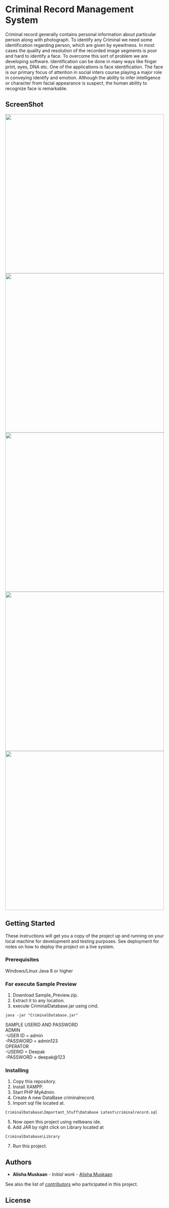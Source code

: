 # Criminal Record Management System

Criminal record generally contains personal information about particular person along with photograph. To identify any Criminal we need some identification regarding person, which are given by eyewitness. In most cases the quality and resolution of the recorded image segments is poor and hard to identify a face. To overcome this sort of problem we are developing software. Identification can be done in many ways like finger print, eyes, DNA etc. One of the applications is face identification. The face is our primary focus of attention in social inters course playing a major role in conveying identify and emotion. Although the ability to infer intelligence or character from facial appearance is suspect, the human ability to recognize face is remarkable.

## ScreenShot

<img src="Criminal_Record_Management_System/ScreenShot/screenshot1.jpg" width="500" />
<img src="Criminal_Record_Management_System/ScreenShot/screenshot2.jpg" width="500" />
<img src="Criminal_Record_Management_System/ScreenShot/screenshot3.jpg" width="500" />
<img src="Criminal_Record_Management_System/ScreenShot/screenshot4.jpg" width="500" />
<img src="Criminal_Record_Management_System/ScreenShot/screenshot5.jpg" width="500" />


## Getting Started

These instructions will get you a copy of the project up and running on your local machine for development and testing purposes. See deployment for notes on how to deploy the project on a live system.



### Prerequisites

Windows/Linux
Java 8 or higher

### For execute Sample Preview

1. Download Sample_Preview.zip.
2. Extract it to any location.
2. execute CriminalDatabase.jar using cmd.
```
java -jar "CriminalDatabase.jar"
```
SAMPLE USERID AND PASSWORD<br/>
ADMIN<br/>
-USER ID = admin<br/>
-PASSWORD = admin123<br/>
OPERATOR<br/>
-USERID = Deepak<br/>
-PASSWORD = deepak@123<br/>


### Installing
1. Copy this repository.
2. Install XAMPP.
2. Start PHP MyAdmin.
3. Create A new DataBase criminalrecord.
4. Import sql file located at.
```
CriminalDatabase\Important_Stuff\Database Latest\criminalrecord.sql
```
5. Now open this project using netbeans ide.
6. Add JAR by right click on Library located at 
```
CriminalDatabase\Library
```
7. Run this project.

## Authors

* **Alisha  Muskaan** - *Initial work* - [Alisha Muskaan](https://github.com/ALisha195)

See also the list of [contributors](https://github.com/ALisha195/Criminal-Record-Management-System/contributors) who participated in this project.

## License


